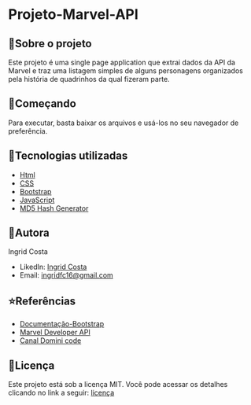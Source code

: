 # Projeto-Marvel-API
## :memo:Sobre o projeto
Este projeto é uma single page application que extrai dados da API da Marvel e traz uma listagem simples de alguns personagens
organizados pela história de quadrinhos da qual fizeram parte.

## :rocket:Começando
Para executar, basta baixar os arquivos e usá-los no seu navegador de preferência.

## :wrench:Tecnologias utilizadas
- [Html](https://developer.mozilla.org/pt-BR/docs/Web/HTML)
- [CSS](https://developer.mozilla.org/pt-BR/docs/Web/CSS)
- [Bootstrap](https://getbootstrap.com/docs/4.1/getting-started/introduction/)
- [JavaScript](https://developer.mozilla.org/pt-BR/docs/Web/JavaScript)
- [MD5 Hash Generator](https://www.md5hashgenerator.com/)

## :woman:Autora
Ingrid Costa
- LikedIn: [Ingrid Costa](https://www.linkedin.com/in/ingrid-costa-a43598117/)
- Email: ingridfc16@gmail.com

## :star:Referências
- [Documentação-Bootstrap](https://getbootstrap.com/docs/4.1/getting-started/introduction/)
- [Marvel Developer API](https://developer.marvel.com/docs)
- [Canal Domini code](https://www.youtube.com/watch?v=T_FyWCPOLIc)

## :page_with_curl:Licença
Este projeto está sob a licença MIT. Você pode acessar os detalhes clicando  no link a seguir: [licença](https://github.com/IngridFCosta/Projeto-Marvel-API/blob/main/LICENSE)
